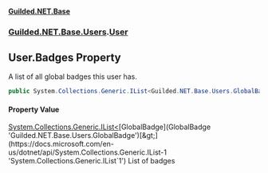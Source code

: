 
#### [Guilded.NET.Base](index 'index')
### [Guilded.NET.Base.Users](index#Guilded_NET_Base_Users 'Guilded.NET.Base.Users').[User](User 'Guilded.NET.Base.Users.User')
## User.Badges Property
A list of all global badges this user has.  
```csharp
public System.Collections.Generic.IList<Guilded.NET.Base.Users.GlobalBadge> Badges { get; set; }
```

#### Property Value
[System.Collections.Generic.IList&lt;](https://docs.microsoft.com/en-us/dotnet/api/System.Collections.Generic.IList-1 'System.Collections.Generic.IList`1')[GlobalBadge](GlobalBadge 'Guilded.NET.Base.Users.GlobalBadge')[&gt;](https://docs.microsoft.com/en-us/dotnet/api/System.Collections.Generic.IList-1 'System.Collections.Generic.IList`1')
List of badges
